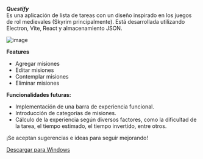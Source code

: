 ***Questify*** <br>
Es una aplicación de lista de tareas con un diseño inspirado en los juegos de rol medievales (Skyrim principalmente). 
Está desarrollada utilizando Electron, Vite, React y almacenamiento JSON.

![image](https://github.com/facuga7van/Questify/assets/70443572/cb93f654-2adc-4611-901b-fc50170a0b7a)

**Features**
- Agregar misiones
- Editar misiones
- Contemplar misiones
- Eliminar misiones

**Funcionalidades futuras:**

- Implementación de una barra de experiencia funcional.
- Introducción de categorías de misiones.
- Cálculo de la experiencia según diversos factores, como la dificultad de la tarea, el tiempo estimado, el tiempo invertido, entre otros.

¡Se aceptan sugerencias e ideas para seguir mejorando!

[Descargar para Windows](https://github.com/facuga7van/Questify/releases/latest)
